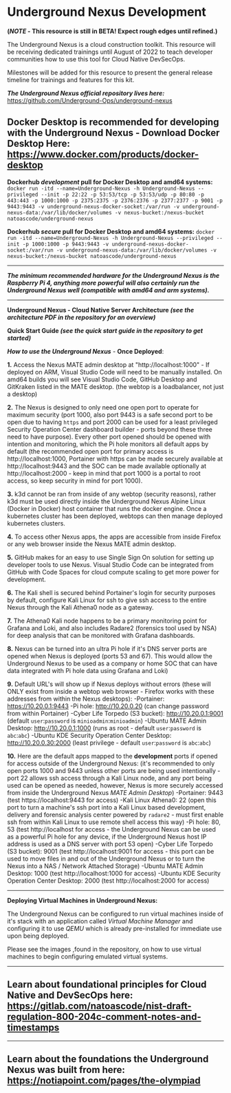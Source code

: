# Underground Nexus Development

**(*NOTE* - This resource is still in BETA!  Expect rough edges until refined.)**

The Underground Nexus is a cloud construction toolkit.  This resource will be receiving dedicated trainings until August of 2022 to teach developer communities how to use this tool for Cloud Native DevSecOps.

Milestones will be added for this resource to present the general release timeline for trainings and features for this kit.

***The Underground Nexus official repository lives here:*** https://github.com/Underground-Ops/underground-nexus

## Docker Desktop is recommended for developing with the Underground Nexus - Download Docker Desktop Here: https://www.docker.com/products/docker-desktop

**Dockerhub *development* pull for Docker Desktop and amd64 systems:** `docker run -itd --name=Underground-Nexus -h Underground-Nexus --privileged --init -p 22:22 -p 53:53/tcp -p 53:53/udp -p 80:80 -p 443:443 -p 1000:1000 -p 2375:2375 -p 2376:2376 -p 2377:2377 -p 9001 -p 9443:9443 -v underground-nexus-docker-socket:/var/run -v underground-nexus-data:/var/lib/docker/volumes -v nexus-bucket:/nexus-bucket natoascode/underground-nexus`

**Dockerhub *secure* pull for Docker Desktop and amd64 systems:** `docker run -itd --name=Underground-Nexus -h Underground-Nexus --privileged --init -p 1000:1000 -p 9443:9443 -v underground-nexus-docker-socket:/var/run -v underground-nexus-data:/var/lib/docker/volumes -v nexus-bucket:/nexus-bucket natoascode/underground-nexus`

----------------------------------------------------

***The minimum recommended hardware for the Underground Nexus is the Raspberry Pi 4, anything more powerful will also certainly run the Underground Nexus well (compatible with amd64 and arm systems).***

----------------------------------------------------

**Underground Nexus - Cloud Native Server Architecture *(see the architecture PDF in the repository for an overview)***

**Quick Start Guide *(see the quick start guide in the repository to get started)***

***How to use the Underground Nexus*** - **Once Deployed**:

**1.** Access the Nexus MATE admin desktop at "http://localhost:1000" - If deployed on ARM, Visual Studio Code will need to be manually installed.  On amd64 builds you will see Visual Studio Code, GitHub Desktop and GitKraken listed in the MATE desktop. (the webtop is a loadbalancer, not just a desktop)

**2.** The Nexus is designed to only need one open port to operate for maximum security (port 1000, also port 9443 is a safe second port to be open due to having `https` and port 2000 can be used for a least privileged Security Operation Center dashboard builder - ports beyond these three need to have purpose).  Every other port opened should be opened with intention and monitoring, which the Pi hole monitors all default apps by default (the recommended open port for primary access is http://localhost:1000, Portainer with https can be made securely available at http://localhost:9443 and the SOC can be made available optionally at http://localhost:2000 - keep in mind that port 1000 is a portal to root access, so keep security in mind for port 1000).

**3.** k3d cannot be ran from inside of any webtop (security reasons), rather k3d must be used directly inside the Underground Nexus Alpine Linux (Docker in Docker) host container that runs the docker engine.  Once a kubernetes cluster has been deployed, webtops can then manage deployed kubernetes clusters.

**4.** To access other Nexus apps, the apps are accessible from inside Firefox or any web browser inside the Nexus MATE admin desktop.

**5.** GitHub makes for an easy to use Single Sign On solution for setting up developer tools to use Nexus.  Visual Studio Code can be integrated from GitHub with Code Spaces for cloud compute scaling to get more power for development.

**6.** The Kali shell is secured behind Portainer's login for security purposes by default, configure Kali Linux for ssh to give ssh access to the entire Nexus through the Kali Athena0 node as a gateway.

**7.** The Athena0 Kali node happens to be a primary monitoring point for Grafana and Loki, and also includes Radare2 (forensics tool used by NSA) for deep analysis that can be monitored with Grafana dashboards.

**8.** Nexus can be turned into an ultra Pi hole if it's DNS server ports are opened when Nexus is deployed (ports 53 and 67).  This would allow the Underground Nexus to be used as a company or home SOC that can have data integrated with Pi hole data using Grafana and Loki)

**9.** Default URL's will show up if Nexus deploys without errors (these will ONLY exist from inside a webtop web browser - Firefox works with these addresses from within the Nexus desktops):
-Portainer: https://10.20.0.1:9443
-Pi hole: http://10.20.0.20 (can change password from within Portainer)
-Cyber Life Torpedo (S3 bucket): http://10.20.0.1:9001 (default `user`:`password` is `minioadmin`:`minioadmin`)
-Ubuntu MATE Admin Desktop: http://10.20.0.1:1000 (runs as root - default `user`:`password` is `abc`:`abc`)
-Ubuntu KDE Security Operation Center Desktop: http://10.20.0.30:2000 (least privilege - default `user`:`password` is `abc`:`abc`)

**10.** Here are the default apps mapped to the **development** ports if opened for access outside of the Underground Nexus:
(it's recommended to only open ports 1000 and 9443 unless other ports are being used intentionally - port 22 allows ssh access through a Kali Linux node, and any port being used can be opened as needed, however, Nexus is more securely accessed from inside the Underground Nexus *MATE Admin Desktop*)
-Portainer: 9443 (test https://localhost:9443 for access)
-Kali Linux Athena0: 22 (open this port to turn a machine's ssh port into a Kali Linux based development, delivery and forensic analysis center powered by `radare2` - must first enable ssh from within Kali Linux to use remote shell access this way)
-Pi hole: 80, 53 (test http://localhost for access - the Underground Nexus can be used as a powerful Pi hole for any device, if the Underground Nexus host IP address is used as a DNS server with port 53 open)
-Cyber Life Torpedo (S3 bucket): 9001 (test http://localhost:9001 for access - this port can be used to move files in and out of the Underground Nexus or to turn the Nexus into a NAS / Network Attached Storage)
-Ubuntu MATE Admin Desktop: 1000 (test http://localhost:1000 for access)
-Ubuntu KDE Security Operation Center Desktop: 2000 (test http://localhost:2000 for access)

----------------------------------------------------

**Deploying Virtual Machines in Underground Nexus:**

The Underground Nexus can be configured to run virtual machines inside of it's stack with an application called *Virtual Machine Manager* and configuring it to use *QEMU* which is already pre-installed for immediate use upon being deployed.

Please see the images ,found in the repository, on how to use virtual machines to begin configuring emulated virtual systems.

----------------------------------------------------

## Learn about foundational principles for Cloud Native and DevSecOps here: https://gitlab.com/natoascode/nist-draft-regulation-800-204c-comment-notes-and-timestamps

----------------------------------------------------

## Learn about the foundations the Underground Nexus was built from here: https://notiapoint.com/pages/the-olympiad
